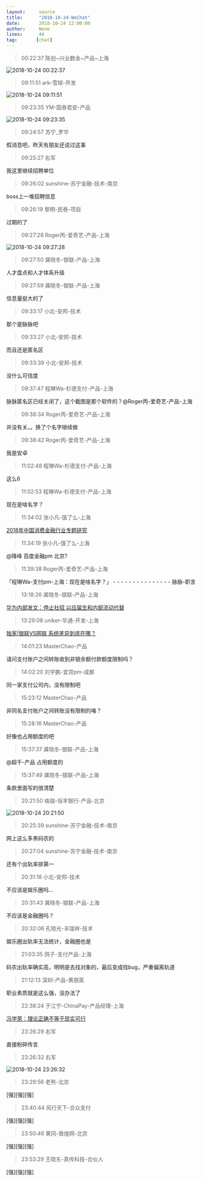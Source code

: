 ```yaml
---
layout:     source 
title:      "2018-10-24-WeChat"
date:       2018-10-24 12:00:00
author:     None
lines:      44 
tag:       [chat]
---
```

> 00:22:37  陈创~兴业数金~产品~上海  
   
![2018-10-24 00:22:37](http://static.cocolian.cn/img/20181024_002237.png) 
   
> 09:11:51  ark-雪球-开发  
   
![2018-10-24 09:11:51](http://static.cocolian.cn/img/20181024_091151.png) 
   
> 09:23:35  YM-国泰君安-产品  
   
![2018-10-24 09:23:35](http://static.cocolian.cn/img/20181024_092335.png) 
   
> 09:24:57  苏宁_罗华  
   
假消息吧，昨天有朋友还说过这事  
   
> 09:25:27  右军  
   
我这里继续招聘单位  
   
> 09:26:02  sunshine-苏宁金融-技术-南京  
   
boss上一堆招聘信息  
   
> 09:26:19  黎明-民泰-项目  
   
过期的了  
   
> 09:27:28  Roger丙-爱奇艺-产品-上海  
   
![2018-10-24 09:27:28](http://static.cocolian.cn/img/20181024_092728.png) 
   
> 09:27:50  龚晓冬-银联-产品-上海  
   
人才盘点和人才体系升级  
   
> 09:27:59  龚晓冬-银联-产品-上海  
   
信息量挺大的了  
   
> 09:33:17  小北-安邦-技术  
   
那个是脉脉吧  
   
> 09:33:27  小北-安邦-技术  
   
而且还是匿名区  
   
> 09:33:39  小北-安邦-技术  
   
没什么可信度  
   
> 09:37:47  程琳Wa-杉德支付-产品-上海  
   
脉脉匿名区已经关闭了，这个截图是那个软件的？@Roger丙-爱奇艺-产品-上海  
   
> 09:38:34  Roger丙-爱奇艺-产品-上海  
   
并没有关。。换了个名字继续做  
   
> 09:38:42  Roger丙-爱奇艺-产品-上海  
   
我是安卓  
   
> 11:02:48  程琳Wa-杉德支付-产品-上海  
   
这么6  
   
> 11:02:53  程琳Wa-杉德支付-产品-上海  
   
现在是啥名字？  
   
> 11:34:02  张小凡-饿了么-上海  
   
[2018年中国消费金融行业专题研究
](http://mp.weixin.qq.com/s?__biz=MzIzMjYwMzkxNw==&amp;amp;amp;mid=2247484473&amp;amp;amp;idx=3&amp;amp;amp;sn=18a9c260460844a80411214ff578c2ca&amp;amp;amp;chksm=e8932c5bdfe4a54dc9b894c97fae94fbd23ead2dd04737d0b620600748e533bbad8ee8906c85&amp;amp;amp;mpshare=1&amp;amp;amp;scene=1&amp;amp;amp;srcid=1024RY5nqnjtL4wWCbVl8apq#rd)  
   
> 11:34:19  张小凡-饿了么-上海  
   
@降峰 百度金融pm 北京?  
   
> 11:39:38  Roger丙-爱奇艺-产品-上海  
   
「程琳Wa-支付pm-上海：现在是啥名字？」 - - - - - - - - - - - - - - - 脉脉-职言  
   
> 13:18:26  龚晓冬-银联-产品-上海  
   
[华为内部发文：停止社招 以应届生和内部流动代替
](https://c.m.163.com/news/a/DUSRHN1O00258105.html?spss=newsapp)  
   
> 13:29:08  uniker-华通-开发-上海  
   
[独家|银联VS网联 系统差异到底在哪？
](http://mp.weixin.qq.com/s?__biz=MzA3MzQzODYwNw==&amp;amp;amp;mid=2648440365&amp;amp;amp;idx=1&amp;amp;amp;sn=e5d82d3d307f4fc75306a069f746e3fc&amp;amp;amp;chksm=87205acdb057d3db8107a49453d5191c9cb77b802bd3f252bb40a2d85aad9d8a26eb7f9a6839&amp;amp;amp;mpshare=1&amp;amp;amp;scene=1&amp;amp;amp;srcid=1024962D6LpUhiZnoaRa86wH#rd)  
   
> 14:01:23  MasterChao-产品  
   
请问支付账户之间转账收到非银余额付款额度限制吗？  
   
> 14:02:20  刘宇鹏-宜贷pm-成都  
   
同一家支付公司内，没有限制吧  
   
> 15:23:12  MasterChao-产品  
   
非同名支付账户之间转账没有限制的咯？  
   
> 15:28:16  MasterChao-产品  
   
好像也占用额度的吧  
   
> 15:37:37  龚晓冬-银联-产品-上海  
   
@超千-产品 占用额度的  
   
> 15:37:49  龚晓冬-银联-产品-上海  
   
条款里面写的很清楚  
   
> 20:21:50  珞珈-恒丰银行-产品-北京  
   
![2018-10-24 20:21:50](http://static.cocolian.cn/img/20181024_202150.png) 
   
> 20:25:39  sunshine-苏宁金融-技术-南京  
   
网上这么多黑码农的  
   
> 20:27:04  sunshine-苏宁金融-技术-南京  
   
还有个出轨率排第一  
   
> 20:31:18  小北-安邦-技术  
   
不应该是娱乐圈吗...  
   
> 20:31:43  龚晓冬-银联-产品-上海  
   
不应该是金融圈吗？  
   
> 20:32:06  孔晓光-丰瑞祥-技术  
   
娱乐圈出轨率无法统计，金融圈也是  
   
> 21:03:35  鸽子-支付产品-上海  
   
码农出轨率确实高，明明是去找对象的，最后变成找bug，严重偏离轨道  
   
> 21:12:13  深圳-产品-黄朋英  
   
职业素质就是这么强，没办法了  
   
> 22:38:24  于江宁-ChinaPay-产品经理-上海  
   
[冯学荣：理论正确不等于现实可行
](http://mp.weixin.qq.com/s?__biz=MjM5Mjg0NTkzMw==&amp;amp;amp;mid=2649794021&amp;amp;amp;idx=1&amp;amp;amp;sn=d8f04afe2946ff8a8fa7bd998c63a359&amp;amp;amp;chksm=bea41ce789d395f1e0502a70aa3b993d20a43dd1ec1466e1b96d8d18d036997ba4be6a4f7e01&amp;amp;amp;mpshare=1&amp;amp;amp;scene=1&amp;amp;amp;srcid=1024YF3i8uBRpC6s52enOYpH#rd)  
   
> 23:26:29  右军  
   
直接粉碎传言  
   
> 23:26:32  右军  
   
![2018-10-24 23:26:32](http://static.cocolian.cn/img/20181024_232632.png) 
   
> 23:29:56  老熊-北京  
   
[强][强][强]  
   
> 23:40:44  风行天下-合众支付  
   
[强][强][强]  
   
> 23:50:46  黄冈-敦煌网-北京  
   
[强][强][强]  
   
> 23:53:29  王晓东-真传科技-合伙人  
   
[强][强][强]  
   
